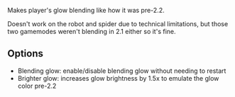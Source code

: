 Makes player's glow blending like how it was pre-2.2.

Doesn't work on the robot and spider due to technical limitations, but those two gamemodes weren't blending in 2.1 either so it's fine.

## Options

- Blending glow: enable/disable blending glow without needing to restart
- Brighter glow: increases glow brightness by 1.5x to emulate the glow color pre-2.2
